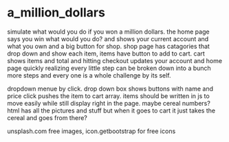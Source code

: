 # a_million_dollars
simulate what would you do if you won a million dollars.
the home page says you win what would you do? and shows your current account and what you own and a big button for shop. shop page has catagories that drop down and show each item, items have button to add to cart. cart shows items and total and hitting checkout updates your account and home page
quickly realizing every little step can be broken down into a bunch more steps and every one is a whole challenge by its self.

dropdown menue by click. 
drop down box shows buttons with name and price
click pushes the item to cart array. items should be written in js to move easily while still display right in the page.
maybe cereal numbers? html has all the pictures and stuff but when it goes to cart it just takes the cereal and goes from there?

unsplash.com  free images, icon.getbootstrap for free icons